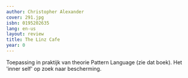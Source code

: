 ```yaml
---
author: Christopher Alexander
cover: 291.jpg
isbn: 0195202635
lang: en-us
layout: review
title: The Linz Cafe
year: 0
---
```


Toepassing in praktijk van theorie Pattern Language (zie dat boek).
Het 'inner self' op zoek naar bescherming.
